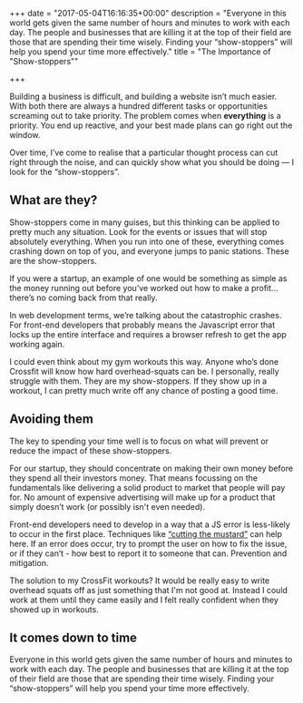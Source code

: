 +++
date = "2017-05-04T16:16:35+00:00"
description = "Everyone in this world gets given the same number of hours and minutes to work with each day. The people and businesses that are killing it at the top of their field are those that are spending their time wisely. Finding your “show-stoppers” will help you spend your time more effectively."
title = "The Importance of \"Show-stoppers\""

+++


Building a business is difficult, and building a website isn’t much easier. With both there are always a hundred different tasks or opportunities screaming out to take priority. The problem comes when **everything** is a priority. You end up reactive, and your best made plans can go right out the window.

Over time, I’ve come to realise that a particular thought process can cut right through the noise, and can quickly show what you should be doing — I look for the “show-stoppers”.

## What are they?

Show-stoppers come in many guises, but this thinking can be applied to pretty much any situation. Look for the events or issues that will stop absolutely everything. When you run into one of these, everything comes crashing down on top of you, and everyone jumps to panic stations. These are the show-stoppers.

If you were a startup, an example of one would be something as simple as the money running out before you’ve worked out how to make a profit…there’s no coming back from that really.

In web development terms, we’re talking about the catastrophic crashes. For front-end developers that probably means the Javascript error that locks up the entire interface and requires a browser refresh to get the app working again.

I could even think about my gym workouts this way. Anyone who’s done Crossfit will know how hard overhead-squats can be. I personally, really struggle with them. They are my show-stoppers. If they show up in a workout, I can pretty much write off any chance of posting a good time.

## Avoiding them

The key to spending your time well is to focus on what will prevent or reduce the impact of these show-stoppers.

For our startup, they should concentrate on making their own money before they spend all their investors money. That means focussing on the fundamentals like delivering a solid product to market that people will pay for. No amount of expensive advertising will make up for a product that simply doesn’t work (or possibly isn't even needed).

Front-end developers need to develop in a way that a JS error is less-likely to occur in the first place. Techniques like [“cutting the mustard”](http://responsivenews.co.uk/post/18948466399/cutting-the-mustard) can help here. If an error does occur, try to prompt the user on how to fix the issue, or if they can’t - how best to report it to someone that can. Prevention and mitigation.

The solution to my CrossFit workouts? It would be really easy to write overhead squats off as just something that I'm not good at. Instead I could work at them until they came easily and I felt really confident when they showed up in workouts.

## It comes down to time

Everyone in this world gets given the same number of hours and minutes to work with each day. The people and businesses that are killing it at the top of their field are those that are spending their time wisely. Finding your “show-stoppers” will help you spend your time more effectively.